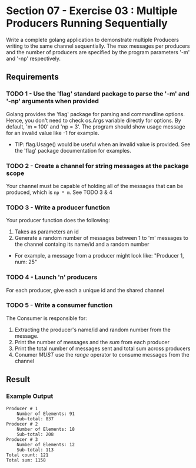 # Section 07 - Exercise 03 : Multiple Producers Running Sequentially

Write a complete golang application to demonstrate multiple Producers writing to the same channel sequentially. The max messages per producers and the number of producers are specified by the program parameters '-m' and '-np' respectively.

## Requirements

### TODO 1 - Use the 'flag' standard package to parse the '-m' and '-np' arguments when provided

Golang provides the 'flag' package for parsing and commandline options. Hence, you don't need to check os.Args variable directly for options. By default, 'm = 100' and 'np = 3'. The program should show usage message for an invalid value like -1 for example.

* TIP: flag.Usage() would be useful when an invalid value is provided. See the 'flag' package documentation for examples.

### TODO 2 - Create a channel for string messages at the package scope

Your channel must be capable of holding all of the messages that can be produced, which is `np * m`. See TODO 3 & 4

### TODO 3 - Write a producer function

Your producer function does the following:

1. Takes as parameters an id
2. Generate a random number of messages between 1 to 'm' messages to the channel containg its name/id and a random number

* For example, a message from a producer might look like: "Producer 1, num: 25"

### TODO 4 - Launch 'n' producers

For each producer, give each a unique id and the shared channel

### TODO 5 - Write a consumer function

The Consumer is responsible for:

1. Extracting the producer's name/id and random number from the message.
2. Print the number of messages and the _sum_ from each producer
3. Print the total number of messages sent and total sum across producers
4. Conumer _MUST_ use the _range_ operator to consume messages from the channel

## Result

### Example Output

```text
Producer # 1
    Number of Elements: 91
    Sub-total: 837
Producer # 2
    Number of Elements: 18
    Sub-total: 208
Producer # 3
    Number of Elements: 12
    Sub-total: 113
Total count: 121
Total sum: 1158
```
